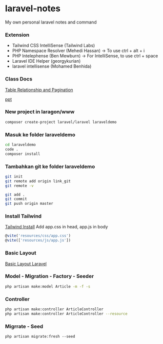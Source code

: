 # laravel-notes
My own personal laravel notes and command

### Extension
- Tailwind CSS IntelliSense (Tailwind Labs)
- PHP Namespace Resolver (Mehedi Hassan) -> To use ctrl + alt + i 
- PHP Intelephense (Ben Mewburn) -> For IntelliSense, to use ctrl + space
- Laravel IDE Helper (georgykurian)
- laravel intellisense (Mohamed Benhida)

### Class Docs
[Table Relationship and Pagination](https://docs.google.com/document/d/1_NjHqap-FfzC7zP9p321GN5v9nPRUikbMdOlihGysNE/edit?tab=t.0)

[ppt](https://drive.google.com/drive/folders/1nCBvqMZbl-P23s_Y6Yxqy4RZ2ksSIeHS?usp=sharing)
### New project in laragon/www
```bash
composer create-project laravel/laravel laraveldemo
```

### Masuk ke folder laraveldemo
```bash
cd laraveldemo
code .
composer install
```

### Tambahkan git ke folder laraveldemo
```bash
git init
git remote add origin link_git
git remote -v

git add . 
git commit
git push origin master
```

### Install Tailwind
[Tailwind Install](https://tailwindcss.com/docs/guides/laravel )
Add app.css in head, app.js in body
```javascript
@vite('resources/css/app.css')
@vite(['resources/js/app.js'])
```
### Basic Layout
[Basic Layout Laravel](https://github.com/NikoHoc/laravel-journey/commit/bf6b3040268bd8409005da178fb2e5661fd1d045#diff-d811fc052d23063350b0f7e7303b595c7dbc51c81d1125bf099d079c1245f0b8)

### Model - Migration - Factory - Seeder
```bash
php artisan make:model Article -m -f -s
```

### Controller
```bash
php artisan make:controller ArticleController
php artisan make:controller ArticleController --resource
```

### Migrrate - Seed
```
php artisan migrate:fresh --seed
```




